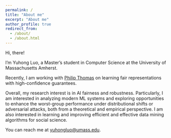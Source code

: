 ```yaml
---
permalink: /
title: "About me"
excerpt: "About me"
author_profile: true
redirect_from: 
  - /about/
  - /about.html
---
```


Hi, there!

I’m Yuhong Luo, a Master’s student in Computer Science at the University of Massachusetts Amherst.

Recently, I am working with [Philip Thomas](https://people.cs.umass.edu/~pthomas/) on learning fair representations with high-confidence guarantees.

Overall, my research interest is in AI fairness and robustness. Particularly, I am interested in analyzing modern ML systems and exploring opportunities to enhance the worst-group performance under distributional shifts or adversarial attacks, both from a theoretical and empirical perspective. I am also interested in learning and improving efficient and effective data mining algorithms for social science.

You can reach me at yuhongluo@umass.edu.